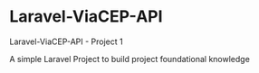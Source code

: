 # Laravel-ViaCEP-API
Laravel-ViaCEP-API - Project 1

A simple Laravel Project to build project foundational knowledge